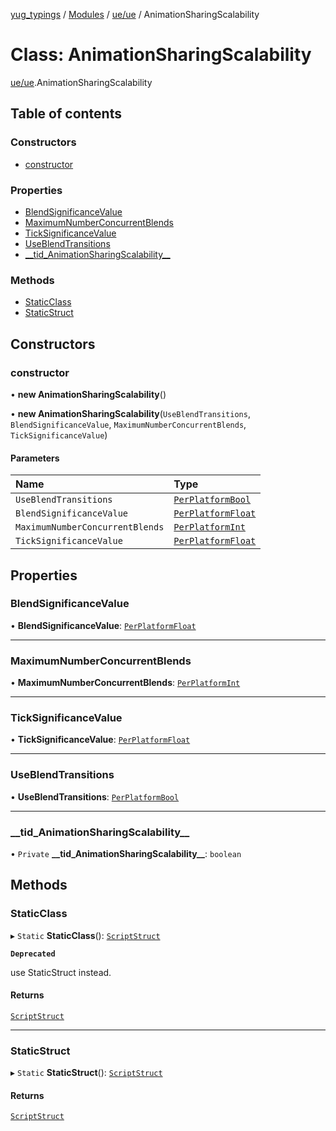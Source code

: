 [yug_typings](../README.md) / [Modules](../modules.md) / [ue/ue](../modules/ue_ue.md) / AnimationSharingScalability

# Class: AnimationSharingScalability

[ue/ue](../modules/ue_ue.md).AnimationSharingScalability

## Table of contents

### Constructors

- [constructor](ue_ue.AnimationSharingScalability.md#constructor)

### Properties

- [BlendSignificanceValue](ue_ue.AnimationSharingScalability.md#blendsignificancevalue)
- [MaximumNumberConcurrentBlends](ue_ue.AnimationSharingScalability.md#maximumnumberconcurrentblends)
- [TickSignificanceValue](ue_ue.AnimationSharingScalability.md#ticksignificancevalue)
- [UseBlendTransitions](ue_ue.AnimationSharingScalability.md#useblendtransitions)
- [\_\_tid\_AnimationSharingScalability\_\_](ue_ue.AnimationSharingScalability.md#__tid_animationsharingscalability__)

### Methods

- [StaticClass](ue_ue.AnimationSharingScalability.md#staticclass)
- [StaticStruct](ue_ue.AnimationSharingScalability.md#staticstruct)

## Constructors

### constructor

• **new AnimationSharingScalability**()

• **new AnimationSharingScalability**(`UseBlendTransitions`, `BlendSignificanceValue`, `MaximumNumberConcurrentBlends`, `TickSignificanceValue`)

#### Parameters

| Name | Type |
| :------ | :------ |
| `UseBlendTransitions` | [`PerPlatformBool`](ue_ue.PerPlatformBool.md) |
| `BlendSignificanceValue` | [`PerPlatformFloat`](ue_ue.PerPlatformFloat.md) |
| `MaximumNumberConcurrentBlends` | [`PerPlatformInt`](ue_ue.PerPlatformInt.md) |
| `TickSignificanceValue` | [`PerPlatformFloat`](ue_ue.PerPlatformFloat.md) |

## Properties

### BlendSignificanceValue

• **BlendSignificanceValue**: [`PerPlatformFloat`](ue_ue.PerPlatformFloat.md)

___

### MaximumNumberConcurrentBlends

• **MaximumNumberConcurrentBlends**: [`PerPlatformInt`](ue_ue.PerPlatformInt.md)

___

### TickSignificanceValue

• **TickSignificanceValue**: [`PerPlatformFloat`](ue_ue.PerPlatformFloat.md)

___

### UseBlendTransitions

• **UseBlendTransitions**: [`PerPlatformBool`](ue_ue.PerPlatformBool.md)

___

### \_\_tid\_AnimationSharingScalability\_\_

• `Private` **\_\_tid\_AnimationSharingScalability\_\_**: `boolean`

## Methods

### StaticClass

▸ `Static` **StaticClass**(): [`ScriptStruct`](ue_ue.ScriptStruct.md)

**`Deprecated`**

use StaticStruct instead.

#### Returns

[`ScriptStruct`](ue_ue.ScriptStruct.md)

___

### StaticStruct

▸ `Static` **StaticStruct**(): [`ScriptStruct`](ue_ue.ScriptStruct.md)

#### Returns

[`ScriptStruct`](ue_ue.ScriptStruct.md)
